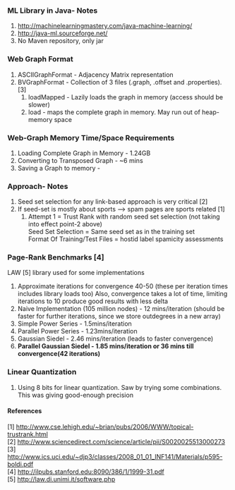 ### ML Library in Java-  Notes
1. http://machinelearningmastery.com/java-machine-learning/
2. http://java-ml.sourceforge.net/
3. No Maven repository, only jar

### Web Graph Format
1. ASCIIGraphFormat - Adjacency Matrix representation
2. BVGraphFormat - Collection of 3 files (.graph, .offset and .properties). [3]
    1. loadMapped - Lazily loads the graph in memory (access should be slower)
    2. load - maps the complete graph in memory. May run out of heap-memory space

### Web-Graph Memory Time/Space Requirements
1. Loading Complete Graph in Memory - 1.24GB
2. Converting to Transposed Graph - ~6 mins
3. Saving a Graph to memory - 

### Approach- Notes
1. Seed set selection for any link-based approach is very critical [2]
2. If seed-set is mostly about sports --> spam pages are sports related [1]
    1. Attempt 1 = Trust Rank with random seed set selection (not taking into effect point-2 above)<br>
       Seed Set Selection = Same seed set as in the training set<br>
       Format Of Training/Test Files = hostid   label   spamicity   assessments

### Page-Rank Benchmarks [4]
LAW [5] library used for some implementations
1. Approximate iterations for convergence 40-50 (these per iteration times includes library loads too)
   Also, convergence takes a lot of time, limiting iterations to 10 produce good results with less delta
2. Naive Implementation (105 million nodes) - 12 mins/iteration (should be faster for further iterations, since we store outdegrees in a new array)
3. Simple Power Series - 1.5mins/iteration
4. Parallel Power Series - 1.23mins/iteration
5. Gaussian Siedel - 2.46 mins/iteration (leads to faster convergence)
6. <b>Parallel Gaussian Siedel - 1.85 mins/iteration or 36 mins till convergence(42 iterations)</b>

### Linear Quantization
1. Using 8 bits for linear quantization. Saw by trying some combinations. This was giving good-enough precision

#### References
[1] http://www.cse.lehigh.edu/~brian/pubs/2006/WWW/topical-trustrank.html
<br>[2] http://www.sciencedirect.com/science/article/pii/S0020025513000273
<br>[3] http://www.ics.uci.edu/~djp3/classes/2008_01_01_INF141/Materials/p595-boldi.pdf
<br>[4] http://ilpubs.stanford.edu:8090/386/1/1999-31.pdf
<br>[5] http://law.di.unimi.it/software.php